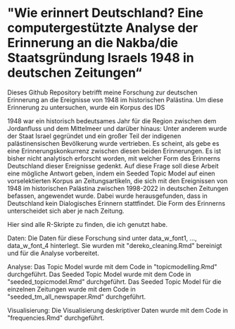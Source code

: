# "Wie erinnert Deutschland? Eine computergestützte Analyse der Erinnerung an die Nakba/die Staatsg﻿ründung Israels 1948 in deutschen Zeitungen“
Dieses Github Repository betrifft meine Forschung zur deutschen Erinnerung an die Ereignisse von 1948 im historischen Palästina.
Um diese Erinnerung zu untersuchen, wurde ein Korpus des IDS

1948 war ein historisch bedeutsames Jahr für die Region zwischen dem Jordanfluss und dem Mittelmeer und darüber hinaus: Unter anderem wurde der Staat Israel gegründet und ein großer Teil der indigenen palästinensischen Bevölkerung wurde vertrieben. Es scheint, als gebe es eine Erinnerungskonkurrenz zwischen diesen beiden Erinnerungen. Es ist bisher nicht analytisch erforscht worden, mit welcher Form des Erinnerns Deutschland dieser Ereignisse gedenkt. Auf diese Frage soll diese Arbeit eine mögliche Antwort geben, indem ein Seeded Topic Model auf einen vorselektierten Korpus an Zeitungsartikeln, die sich mit den Ereignissen von 1948 im historischen Palästina zwischen 1998-2022 in deutschen Zeitungen befassen, angewendet wurde. Dabei wurde herausgefunden, dass in Deutschland kein Dialogisches Erinnern stattfindet. Die Form des Erinnerns unterscheidet sich aber je nach Zeitung. 

Hier sind alle R-Skripte zu finden, die ich genutzt habe.

Daten:
Die Daten für diese Forschung sind unter data_w_font1, ..., data_w_font_4 hinterlegt. Sie wurden mit "dereko_cleaning.Rmd" bereinigt und für die Analyse vorbereitet.


Analyse:
Das Topic Model wurde mit dem Code in "topicmodelling.Rmd" durchgeführt.
Das Seeded Topic Model wurde mit dem Code in "seeded_topicmodel.Rmd" durchgeführt.
Das Seeded Topic Model für die einzelnen Zeitungen wurde mit dem Code in "seeded_tm_all_newspaper.Rmd" durchgeführt.

Visualisierung:
Die Visualisierung deskriptiver Daten wurde mit dem Code in "frequencies.Rmd" durchgeführt.
